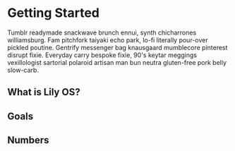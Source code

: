 # Getting Started

Tumblr readymade snackwave brunch ennui, synth chicharrones williamsburg.
Fam pitchfork taiyaki echo park, lo-fi literally pour-over pickled poutine.
Gentrify messenger bag knausgaard mumblecore pinterest disrupt fixie.
Everyday carry bespoke fixie, 90's keytar meggings vexillologist sartorial
polaroid artisan man bun neutra gluten-free pork belly slow-carb.

## What is Lily OS?

## Goals

## Numbers
